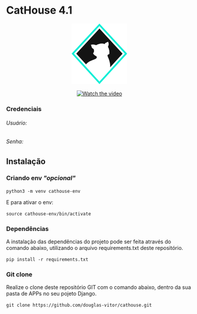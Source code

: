 # CatHouse 4.1

<div align="center">
<img src="catsecurity_logo.png" width="150px" height="auto">


[![Watch the video](https://img.youtube.com/vi/xijSG8YVUh4/maxresdefault.jpg)](https://youtu.be/xijSG8YVUh4)
</div>


### **Credenciais**
###### Usuário: 
###### Senha: 


## **Instalação**

### **Criando env** _"opcional"_
```
python3 -m venv cathouse-env
```
E para ativar o env:
```
source cathouse-env/bin/activate
```

### **Dependências**
A instalação das dependências do projeto pode ser feita através do comando abaixo, utilizando o arquivo requirements.txt deste repositório.
```
pip install -r requirements.txt
```

### **Git clone**
Realize o clone deste repositório GIT com o comando abaixo, dentro da sua pasta de APPs no seu pojeto Django.
```
git clone https://github.com/douglas-vitor/cathouse.git
```